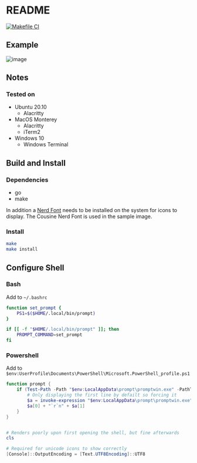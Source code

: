 # README

[![Makefile CI](https://github.com/gwendolyngoetz/prompt/actions/workflows/makefile.yml/badge.svg?branch=master)](https://github.com/gwendolyngoetz/prompt/actions/workflows/makefile.yml)

## Example

![image](https://user-images.githubusercontent.com/195162/169644884-2200e447-7510-44c1-8106-6faa3f35dfe8.png)

## Notes

### Tested on

* Ubuntu 20.10
  * Alacritty
* MacOS Monterey
  * Alacritty
  * iTerm2 
* Windows 10
  * Windows Terminal 

## Build and Install

### Dependencies

* go
* make

In addition a [Nerd Font](https://www.nerdfonts.com) needs to be installed on the system for icons to display. The Cousine Nerd Font is used in the sample image.

### Install
```bash
make
make install
```

## Configure Shell

### Bash
Add to `~/.bashrc`

```bash
function set_prompt {
    PS1=$($HOME/.local/bin/prompt)
}

if [[ -f "$HOME/.local/bin/prompt" ]]; then
    PROMPT_COMMAND=set_prompt
fi
```

### Powershell
Add to `$env:UserProfile\Documents\PowerShell\Microsoft.PowerShell_profile.ps1`

```powershell
function prompt {
    if (Test-Path -Path "$env:LocalAppData\prompt\promptwin.exe" -PathType Leaf) {
        # Only displaying the first line by defailt so forcing it
        $a = invoke-expression "$env:LocalAppData\prompt\promptwin.exe"
        $a[0] + "`r`n" + $a[1]
    }
}


# Renders poorly upon first opening the shell, but fine afterwards
cls

# Required for unicode icons to show correctly
[Console]::OutputEncoding = [Text.UTF8Encoding]::UTF8

```

